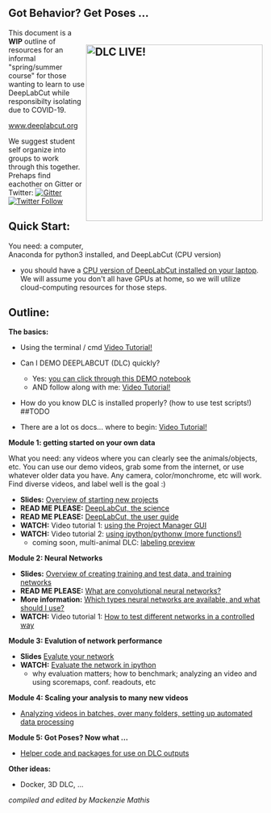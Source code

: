 ## Got Behavior? Get Poses ...  <img src="https://images.squarespace-cdn.com/content/v1/57f6d51c9f74566f55ecf271/1572296495650-Y4ZTJ2XP2Z9XF1AD74VW/ke17ZwdGBToddI8pDm48kMulEJPOrz9Y8HeI7oJuXxR7gQa3H78H3Y0txjaiv_0fDoOvxcdMmMKkDsyUqMSsMWxHk725yiiHCCLfrh8O1z5QPOohDIaIeljMHgDF5CVlOqpeNLcJ80NK65_fV7S1UZiU3J6AN9rgO1lHw9nGbkYQrCLTag1XBHRgOrY8YAdXW07ycm2Trb21kYhaLJjddA/DLC_logo_blk-01.png?format=1000w" width="350" title="DLC-live" alt="DLC LIVE!" align="right" vspace = "50">

This document is a **WIP** outline of resources for an informal "spring/summer course" for those wanting to learn to use DeepLabCut while responsibilty isolating due to COVID-19.

www.deeplabcut.org 

We suggest student self organize into groups to work through this together. Prehaps find eachother on Gitter or Twitter:
[![Gitter](https://badges.gitter.im/DeepLabCut/community.svg)](https://gitter.im/DeepLabCut/community?utm_source=badge&utm_medium=badge&utm_campaign=pr-badge)
[![Twitter Follow](https://img.shields.io/twitter/follow/DeepLabCut.svg?label=DeepLabCut&style=social)](https://twitter.com/DeepLabCut)

## Quick Start:

You need: a computer, Anaconda for python3 installed, and DeepLabCut (CPU version)
- you should have a [CPU version of DeepLabCut installed on your laptop](https://github.com/AlexEMG/DeepLabCut/blob/master/conda-environments/README.md). We will assume you don't all have GPUs at home, so we will 
utilize cloud-computing resources for those steps. 

## Outline:

**The basics:**

- Using the terminal / cmd [Video Tutorial!](https://www.youtube.com/watch?v=5XgBd6rjuDQ)

- Can I DEMO DEEPLABCUT (DLC) quickly? 
    - Yes: [you can click through this DEMO notebook](https://colab.research.google.com/github/AlexEMG/DeepLabCut/blob/master/examples/COLAB_DEMO_mouse_openfield.ipynb)
    - AND follow along with me: [Video Tutorial!](https://www.youtube.com/watch?v=DRT-Cq2vdWs)
- How do you know DLC is installed properly? (how to use test scripts!) ##TODO

- There are a lot os docs... where to begin: [Video Tutorial!](https://www.youtube.com/watch?v=A9qZidI7tL8) 

**Module 1: getting started on your own data**

What you need: any videos where you can clearly see the animals/objects, etc. 
You can use our demo videos, grab some from the internet, or use whatever older data you have. Any camera, color/monchrome, etc will work.
Find diverse videos, and label well is the goal :) 
    
   - **Slides:** [Overview of starting new projects](https://github.com/DeepLabCut/DeepLabCut-Workshop-Materials/blob/master/part1-labeling.pdf)
   - **READ ME PLEASE:** [DeepLabCut, the science](rdcu.be/4Rep)
   - **READ ME PLEASE:** [DeepLabCut, the user guide](https://rdcu.be/bHpHN)
   - **WATCH:** Video tutorial 1: [using the Project Manager GUI](https://www.youtube.com/watch?v=KcXogR-p5Ak)
   - **WATCH:** Video tutorial 2: [using ipython/pythonw (more functions!)](https://www.youtube.com/watch?v=7xwOhUcIGio)
      - coming soon, multi-animal DLC: [labeling preview](https://www.youtube.com/watch?v=_qbEqNKApsI)
      
 **Module 2: Neural Networks**
 
   - **Slides:** [Overview of creating training and test data, and training networks](https://github.com/DeepLabCut/DeepLabCut-Workshop-Materials/blob/master/part2-network.pdf)
   - **READ ME PLEASE:** [What are convolutional neural networks?](https://towardsdatascience.com/a-comprehensive-guide-to-convolutional-neural-networks-the-eli5-way-3bd2b1164a53) 
   - **More information:** [Which types neural networks are available, and what should I use?](https://github.com/AlexEMG/DeepLabCut/wiki/What-neural-network-should-I-use%3F)
   - **WATCH:** Video tutorial 1: [How to test different networks in a controlled way](https://www.youtube.com/watch?v=WXCVr6xAcCA)
   
 **Module 3: Evalution of network performance**
 
   - **Slides** [Evalute your network](https://github.com/DeepLabCut/DeepLabCut-Workshop-Materials/blob/master/part3-analysis.pdf)
   - **WATCH:** [Evaluate the network in ipython](https://www.youtube.com/watch?v=bgfnz1wtlpo)
      - why evaluation matters; how to benchmark; analyzing an video and using scoremaps, conf. readouts, etc 
   
 **Module 4: Scaling your analysis to many new videos**
 
   - [Analyzing videos in batches, over many folders, setting up automated data processing](https://github.com/DeepLabCut/DLCutils/tree/master/SCALE_YOUR_ANALYSIS) 
   
 **Module 5: Got Poses? Now what ...**
 
   - [Helper code and packages for use on DLC outputs](https://github.com/DeepLabCut/DLCutils)


**Other ideas:**

- Docker, 3D DLC, ...

*compiled and edited by Mackenzie Mathis*
